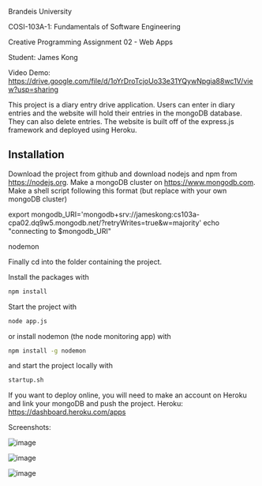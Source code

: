 Brandeis University

COSI-103A-1: Fundamentals of Software Engineering

Creative Programming Assignment 02 - Web Apps

Student: James Kong

Video Demo: https://drive.google.com/file/d/1oYrDroTcjoUo33e31YQywNpgia88wc1V/view?usp=sharing

This project is a diary entry drive application. Users can enter in diary entries and the website will hold their entries in the mongoDB database. They can also delete entries. The website is built off of the express.js framework and deployed using Heroku.

## Installation

Download the project from github and download nodejs and npm from https://nodejs.org. Make a mongoDB cluster on https://www.mongodb.com. Make a shell script following this format (but replace with your own mongoDB cluster)

export mongodb_URI='mongodb+srv://jameskong:<password>cs103a-cpa02.dq9w5.mongodb.net/<databaseName>?retryWrites=true&w=majority'
echo "connecting to $mongodb_URI"

nodemon

Finally cd into the folder containing the project.

Install the packages with
``` bash
npm install
```
Start the project with
``` bash
node app.js
```
or install nodemon (the node monitoring app) with
``` bash
npm install -g nodemon
```
and start the project locally with
``` bash
startup.sh
```
If you want to deploy online, you will need to make an account on Heroku and link your mongoDB and push the project. Heroku: https://dashboard.heroku.com/apps

Screenshots:
  
  ![image](https://user-images.githubusercontent.com/78178372/166342708-6b08e797-b398-4966-9d0b-54611104f1cf.png)

  ![image](https://user-images.githubusercontent.com/78178372/166342728-f5030e05-1f0e-4088-8c86-641d1920a75a.png)

  ![image](https://user-images.githubusercontent.com/78178372/166342814-94c26a63-1660-4077-99bd-d2063e8e66aa.png)
